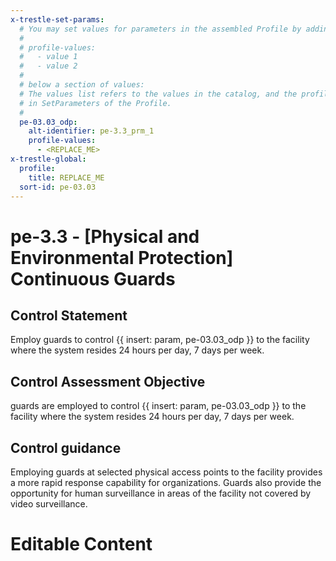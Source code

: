 ```yaml
---
x-trestle-set-params:
  # You may set values for parameters in the assembled Profile by adding
  #
  # profile-values:
  #   - value 1
  #   - value 2
  #
  # below a section of values:
  # The values list refers to the values in the catalog, and the profile-values represent values
  # in SetParameters of the Profile.
  #
  pe-03.03_odp:
    alt-identifier: pe-3.3_prm_1
    profile-values:
      - <REPLACE_ME>
x-trestle-global:
  profile:
    title: REPLACE_ME
  sort-id: pe-03.03
---
```


# pe-3.3 - \[Physical and Environmental Protection\] Continuous Guards

## Control Statement

Employ guards to control {{ insert: param, pe-03.03_odp }} to the facility where the system resides 24 hours per day, 7 days per week.

## Control Assessment Objective

guards are employed to control {{ insert: param, pe-03.03_odp }} to the facility where the system resides 24 hours per day, 7 days per week.

## Control guidance

Employing guards at selected physical access points to the facility provides a more rapid response capability for organizations. Guards also provide the opportunity for human surveillance in areas of the facility not covered by video surveillance.

# Editable Content

<!-- Make additions and edits below -->
<!-- The above represents the contents of the control as received by the profile, prior to additions. -->
<!-- If the profile makes additions to the control, they will appear below. -->
<!-- The above markdown may not be edited but you may edit the content below, and/or introduce new additions to be made by the profile. -->
<!-- If there is a yaml header at the top, parameter values may be edited. Use --set-parameters to incorporate the changes during assembly. -->
<!-- The content here will then replace what is in the profile for this control, after running profile-assemble. -->
<!-- The current profile has no added parts for this control, but you may add new ones here. -->
<!-- Each addition must have a heading either of the form ## Control my_addition_name -->
<!-- or ## Part a. (where the a. refers to one of the control statement labels.) -->
<!-- "## Control" parts are new parts added after the statement part. -->
<!-- "## Part" parts are new parts added into the top-level statement part with that label. -->
<!-- Subparts may be added with nested hash levels of the form ### My Subpart Name -->
<!-- underneath the parent ## Control or ## Part being added -->
<!-- See https://ibm.github.io/compliance-trestle/tutorials/ssp_profile_catalog_authoring/ssp_profile_catalog_authoring for guidance. -->
